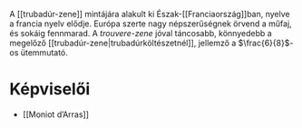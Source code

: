 A [[trubadúr-zene]] mintájára alakult ki Észak-[[Franciaország]]ban, nyelve a francia nyelv elődje. Európa szerte nagy népszerűségnek örvend a műfaj, és sokáig fennmarad.
A *trouvere-zene* jóval táncosabb, könnyedebb a megelőző [[trubadúr-zene|trubadúrköltészetnél]], jellemző a $\frac{6}{8}$-os ütemmutató.
# Képviselői
- [[Moniot d’Arras]]